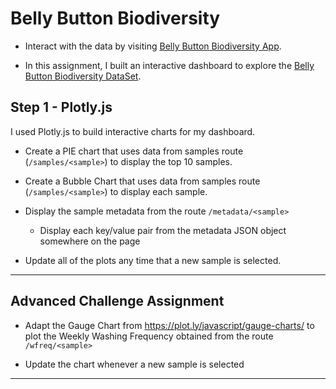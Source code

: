 # Belly Button Biodiversity
* Interact with the data by visiting [Belly Button Biodiversity App](https://ryans-plotly.herokuapp.com/).


* In this assignment, I built an interactive dashboard to explore the [Belly Button Biodiversity DataSet](http://robdunnlab.com/projects/belly-button-biodiversity/).

## Step 1 - Plotly.js

I used Plotly.js to build interactive charts for my dashboard. 

* Create a PIE chart that uses data from samples route (`/samples/<sample>`) to display the top 10 samples.

* Create a Bubble Chart that uses data from samples route (`/samples/<sample>`) to display each sample.



* Display the sample metadata from the route `/metadata/<sample>`

  * Display each key/value pair from the metadata JSON object somewhere on the page

* Update all of the plots any time that a new sample is selected.

- - -

## Advanced Challenge Assignment 

* Adapt the Gauge Chart from <https://plot.ly/javascript/gauge-charts/> to plot the Weekly Washing Frequency obtained from the route `/wfreq/<sample>`

* Update the chart whenever a new sample is selected

- - -



